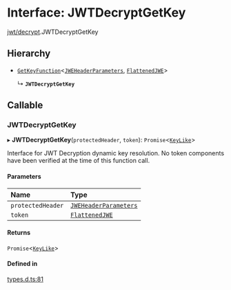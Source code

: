 # Interface: JWTDecryptGetKey

[jwt/decrypt](../modules/jwt_decrypt.md).JWTDecryptGetKey

## Hierarchy

- [`GetKeyFunction`](types.GetKeyFunction.md)<[`JWEHeaderParameters`](types.JWEHeaderParameters.md), [`FlattenedJWE`](types.FlattenedJWE.md)\>

  ↳ **`JWTDecryptGetKey`**

## Callable

### JWTDecryptGetKey

▸ **JWTDecryptGetKey**(`protectedHeader`, `token`): `Promise`<[`KeyLike`](../types/types.KeyLike.md)\>

Interface for JWT Decryption dynamic key resolution.
No token components have been verified at the time of this function call.

#### Parameters

| Name | Type |
| :------ | :------ |
| `protectedHeader` | [`JWEHeaderParameters`](types.JWEHeaderParameters.md) |
| `token` | [`FlattenedJWE`](types.FlattenedJWE.md) |

#### Returns

`Promise`<[`KeyLike`](../types/types.KeyLike.md)\>

#### Defined in

[types.d.ts:81](https://github.com/panva/jose/blob/v3.14.1/src/types.d.ts#L81)
